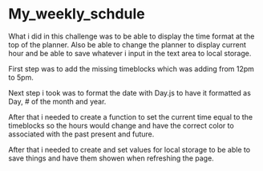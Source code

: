 # My_weekly_schdule

What i did in this challenge was to be able to display the time format at the top of the planner. Also be able to change the planner to display current hour and be able to save whatever i input in the text area to local storage.

First step was to add the missing timeblocks which was adding from 12pm to 5pm. 

Next step i took was to format the date with Day.js to have it formatted as Day, # of the month and year.

After that i needed to create a function to set the current time equal to the timeblocks so the hours would change and have the correct color to associated with the past present and future.

After that i needed to create and set values for local storage to be able to save things and have them showen when refreshing the page. 